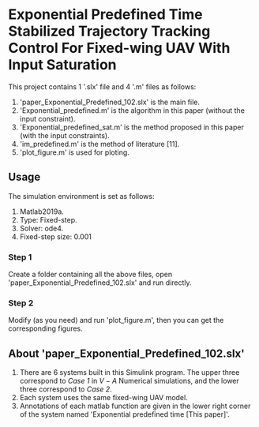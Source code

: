 # Exponential Predefined Time Stabilized Trajectory Tracking Control For Fixed-wing UAV With Input Saturation

This project contains 1 '.slx' file and 4 '.m' files as follows:  
1. 'paper_Exponential_Predefined_102.slx' is the main file.  
2. 'Exponential_predefined.m' is the algorithm in this paper (without the input constraint).  
3. 'Exponential_predefined_sat.m' is the method proposed in this paper (with the input constraints).  
4. 'im_predefined.m' is the method of literature [11].  
5. 'plot_figure.m' is used for ploting.

## Usage
The simulation environment is set as follows:  
1. Matlab2019a.
2. Type: Fixed-step.
3. Solver: ode4.
4. Fixed-step size: 0.001

### Step 1
Create a folder containing all the above files, open 'paper_Exponential_Predefined_102.slx' and run directly.

### Step 2
Modify (as you need) and run 'plot_figure.m', then you can get the corresponding figures. 

## About 'paper_Exponential_Predefined_102.slx'
1. There are 6 systems built in this Simulink program. The upper three correspond to *Case 1* in $\mathit{V}-\mathit{A}$ Numerical simulations, and the lower three correspond to *Case 2*.
2. Each system uses the same fixed-wing UAV model.
3. Annotations of each matlab function are given in the lower right corner of the system named 'Exponential predefined time [This paper]'.